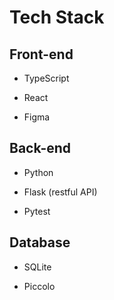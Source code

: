 
# Tech Stack

## Front-end

* TypeScript

* React

* Figma

## Back-end

* Python

* Flask (restful API)

* Pytest

## Database

* SQLite

* Piccolo
